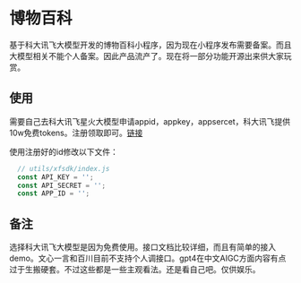 # 博物百科

基于科大讯飞大模型开发的博物百科小程序，因为现在小程序发布需要备案。而且大模型相关不能个人备案。因此产品流产了。现在将一部分功能开源出来供大家玩赏。

## 使用

需要自己去科大讯飞星火大模型申请appid，appkey，appsercet，科大讯飞提供10w免费tokens。注册领取即可。[链接](https://xinghuo.xfyun.cn/)

使用注册好的id修改以下文件：
```js
  // utils/xfsdk/index.js
  const API_KEY = '';
  const API_SECRET = '';
  const APP_ID = '';
```

## 备注
选择科大讯飞大模型是因为免费使用。接口文档比较详细，而且有简单的接入demo。文心一言和百川目前不支持个人调接口。gpt4在中文AIGC方面内容有点过于生搬硬套。不过这些都是一些主观看法。还是看自己吧。仅供娱乐。